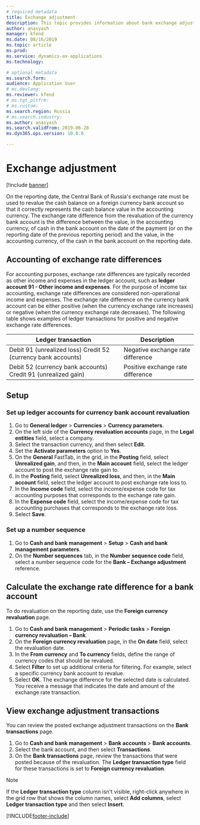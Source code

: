 ```yaml
---
# required metadata
title: Exchange adjustment
description: This topic provides information about bank exchange adjustments for Russia.
author: anasyash
manager: kfend
ms.date: 08/16/2019
ms.topic: article
ms.prod: 
ms.service: dynamics-ax-applications
ms.technology: 

# optional metadata
ms.search.form:  
audience: Application User
# ms.devlang: 
ms.reviewer: kfend
# ms.tgt_pltfrm: 
# ms.custom: 
ms.search.region: Russia
# ms.search.industry: 
ms.author: anasyash
ms.search.validFrom: 2019-06-28
ms.dyn365.ops.version: 10.0.0

---
```


# Exchange adjustment

[!include [banner](../includes/banner.md)]

On the reporting date, the Central Bank of Russia's exchange rate must be used to revalue the cash balance on a foreign currency bank account so that it correctly represents the cash balance value in the accounting currency. The exchange rate difference from the revaluation of the currency bank account is the difference between the value, in the accounting currency, of cash in the bank account on the date of the payment (or on the reporting date of the previous reporting period) and the value, in the accounting currency, of the cash in the bank account on the reporting date.

## Accounting of exchange rate differences
For accounting purposes, exchange rate differences are typically recorded as other income and expenses in the ledger account, such as **ledger account 91 - Other income and expenses**. For the purpose of income tax accounting, exchange rate differences are considered non-operational income and expenses.
The exchange rate difference on the currency bank account can be either positive (when the currency exchange rate increases) or negative (when the currency exchange rate decreases). The following table shows examples of ledger transactions for positive and negative exchange rate differences.

| Ledger transaction                                            | Description                       |
|---------------------------------------------------------------|-----------------------------------|
| Debit 91 (unrealized loss) Credit 52 (currency bank accounts) | Negative exchange rate difference |
| Debit 52 (currency bank accounts) Credit 91 (unrealized gain) | Positive exchange rate difference |

## Setup

### Set up ledger accounts for currency bank account revaluation

1. Go to **General ledger** \> **Currencies** \> **Currency parameters**.
2. On the left side of the **Currency revaluation accounts** page, in the **Legal entities** field, select a company.
3. Select the transaction currency, and then select **Edit**.
4. Set the **Activate parameters** option to **Yes**.
5. On the **General** FastTab, in the grid, in the **Posting** field, select **Unrealized gain**, and then, in the **Main account** field, select the ledger account to post the exchange rate gain to.
6. In the **Posting** field, select **Unrealized loss**, and then, in the **Main account** field, select the ledger account to post exchange rate loss to.
7. In the **Income code** field, select the income/expense code for tax accounting purposes that corresponds to the exchange rate gain.
8. In the **Expense code** field, select the income/expense code for tax accounting purchases that corresponds to the exchange rate loss.
9. Select **Save**.

### Set up a number sequence

1. Go to **Cash and bank management** \> **Setup** \> **Cash and bank management parameters**.
2. On the **Number sequences** tab, in the **Number sequence code** field, select a number sequence code for the **Bank – Exchange adjustment** reference.

## Calculate the exchange rate difference for a bank account
To do revaluation on the reporting date, use the **Foreign currency revaluation** page.

1. Go to **Cash and bank management** \> **Periodic tasks** \> **Foreign currency revaluation – Bank**.
2. On the **Foreign currency revaluation** page, in the **On date** field, select the revaluation date.
3. In the **From currency** and **To currency** fields, define the range of currency codes that should be revalued.
4. Select **Filter** to set up additional criteria for filtering. For example, select a specific currency bank account to revalue.
5. Select **OK**. The exchange difference for the selected date is calculated. You receive a message that indicates the date and amount of the exchange rate transaction.

## View exchange adjustment transactions
You can review the posted exchange adjustment transactions on the **Bank transactions** page.

1. Go to **Cash and bank management** \> **Bank accounts** \> **Bank accounts**.
2. Select the bank account, and then select **Transactions**.
3. On the **Bank transactions** page, review the transactions that were posted because of the revaluation. The **Ledger transaction type** field for these transactions is set to **Foreign currency revaluation**.

> [!NOTE]
> If the **Ledger transaction type** column isn't visible, right-click anywhere in the grid row that shows the column names, select **Add columns**, select **Ledger transaction type** and then select **Insert**.


[!INCLUDE[footer-include](../../includes/footer-banner.md)]
